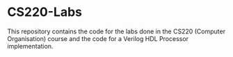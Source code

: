 # CS220-Labs

This repository contains the code for the labs done in the CS220 (Computer Organisation) course and the code for a Verilog HDL Processor implementation.